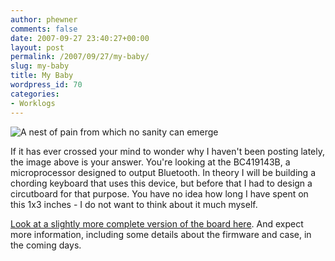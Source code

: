 ```yaml
---
author: phewner
comments: false
date: 2007-09-27 23:40:27+00:00
layout: post
permalink: /2007/09/27/my-baby/
slug: my-baby
title: My Baby
wordpress_id: 70
categories:
- Worklogs
---
```


![A nest of pain from which no sanity can emerge](http://www.technofetish.net/mike/btwiddler/board.GIF)

If it has ever crossed your mind to wonder why I haven't been posting lately, the image above is your answer.  You're looking at the BC419143B, a microprocessor designed to output Bluetooth.  In theory I will be building a chording keyboard that uses this device, but before that I had to design a circutboard for that purpose.  You have no idea how long I have spent on this 1x3 inches -  I do not want to think about it much myself.

[Look at a slightly more complete version of the board here](http://www.technofetish.net/mike/btwiddler/bluetwiddler5.pdf).  And expect more information, including some details about the firmware and case, in the coming days.
